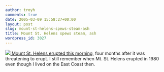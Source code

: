```yaml
---
author: troyh
comments: true
date: 2005-03-09 15:58:27+00:00
layout: post
slug: mount-st-helens-spews-steam-ash
title: Mount St. Helens spews steam, ash
wordpress_id: 3027
---
```


![](/pix/3905mtsthelenscloud500x333.jpg)[
Mount St. Helens erupted this morning](http://news.com.com/Mount+St.+Helens+spews+steam%2C+ash/2100-7337_3-5605772.html?tag=nl), four months after it was threatening to erupt. I still remember when Mt. St. Helens erupted in 1980 even though I lived on the East Coast then.

